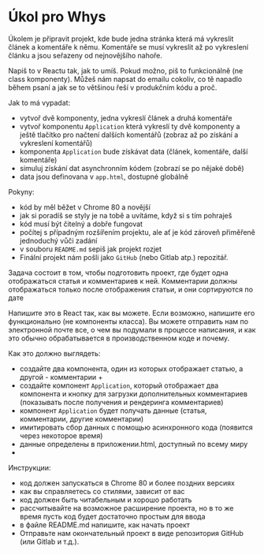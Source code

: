 # Úkol pro Whys

Úkolem je připravit projekt, kde bude jedna stránka která má vykreslit článek a komentáře k němu. Komentáře se musí vykreslit až po vykreslení článku a jsou seřazeny od nejnovějšího nahoře.

Napiš to v Reactu tak, jak to umíš. Pokud možno, piš to funkcionálně (ne class komponenty). Můžeš nám napsat do emailu cokoliv, co tě napadlo během psaní a jak se to většinou řeší v produkčním kódu a proč.

Jak to má vypadat:

- vytvoř dvě komponenty, jedna vykreslí článek a druhá komentáře
- vytvoř komponentu `Application` která vykreslí ty dvě komponenty a ještě tlačítko pro načtení dalších komentářů (zobraz až po získání a vykreslení komentářů)
- komponenta `Application` bude získávat data (článek, komentáře, další komentáře)
- simuluj získání dat asynchronním kódem (zobrazí se po nějaké době)
- data jsou definovana v `app.html`, dostupné globálně

Pokyny:

- kód by měl běžet v Chrome 80 a novější
- jak si poradíš se styly je na tobě a uvítáme, když si s tím pohraješ
- kód musí být čitelný a dobře fungovat
- počítej s případným rozšířením projektu, ale ať je kód zároveň přiměřeně jednoduchý vůči zadání
- v souboru `README.md` sepiš jak projekt rozjet
- Finální projekt nám pošli jako `GitHub` (nebo Gitlab atp.) repozitář.


Задача состоит в том, чтобы подготовить проект, где будет одна отображаться статья и комментариев к ней.
Комментарии должны отображаться только после отображения статьи, и они сортируются по дате

Напишите это в React так, как вы можете. Если возможно, напишите его функционально (не компоненты класса). Вы можете отправить нам по электронной почте все, о чем вы подумали в процессе написания, и как это обычно обрабатывается в производственном коде и почему.

Как это должно выглядеть:

- создайте два компонента, один из которых отображает статью, а другой - комментарии +
- создайте компонент `Application`, который отображает два компонента и кнопку для загрузки дополнительных комментариев 
(показывать после получения и рендеринга комментариев)
- компонент `Application` будет получать данные (статья, комментарии, другие комментарии)
- имитировать сбор данных с помощью асинхронного кода (появится через некоторое время)
- данные определены в приложении.html, доступный по всему миру
- 
Инструкции:

- код должен запускаться в Chrome 80 и более поздних версиях
- как вы справляетесь со стилями, зависит от вас
- код должен быть читабельным и хорошо работать
- рассчитывайте на возможное расширение проекта, но в то же время пусть код будет достаточно простым для ввода
- в файле README.md напишите, как начать проект
- Отправьте нам окончательный проект в виде репозитория GitHub (или Gitlab и т.д.).